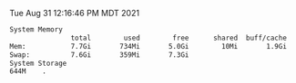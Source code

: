 Tue Aug 31 12:16:46 PM MDT 2021
```bash
System Memory
               total        used        free      shared  buff/cache   available
Mem:           7.7Gi       734Mi       5.0Gi        10Mi       1.9Gi       6.6Gi
Swap:          7.6Gi       359Mi       7.3Gi
System Storage
644M	.
```
```bash
